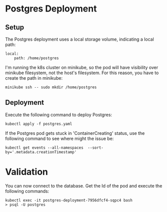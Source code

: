 # Postgres Deployment

## Setup
The Postgres deployment uses a local storage volume, indicating a local path:

```
local:
    path: /home/postgres
```

I'm running the k8s cluster on minikube, so the pod will have visibility over minikube filesystem, not the host's filesystem. For this reason, you have to create the path in minikube:

```
minikube ssh -- sudo mkdir /home/postgres
```

## Deployment
Execute the following command to deploy Postgres:

```
kubectl apply -f postgres.yaml
```

If the Postgres pod gets stuck in 'ContainerCreating' status, use the following command to see where might the issue be:

```
kubectl get events --all-namespaces  --sort-by='.metadata.creationTimestamp'
```

# Validation
You can now connect to the database. Get the Id of the pod and execute the following commands:

```
kubectl exec -it postgres-deployment-7956dfcf4-sqpc4 bash
> psql -U postgres
```

